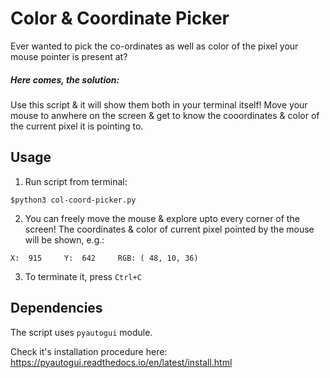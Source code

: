 # Color & Coordinate Picker
Ever wanted to pick the co-ordinates as well as color of the pixel your mouse pointer is present at?

##### Here comes, the solution:
Use this script & it will show them both in your terminal itself! Move your mouse to anwhere on the screen & get to know the cooordinates & color of the current pixel it is pointing to.

## Usage
1. Run script from terminal: 
```
$python3 col-coord-picker.py
```
2. You can freely move the mouse & explore upto every corner of the screen! The coordinates & color of current pixel pointed by the mouse will be shown, e.g.:
```
X:  915		Y:  642		RGB: ( 48, 10, 36)
```
3. To terminate it, press `Ctrl+C`

## Dependencies
The script uses `pyautogui` module.

Check it's installation procedure here:
https://pyautogui.readthedocs.io/en/latest/install.html

